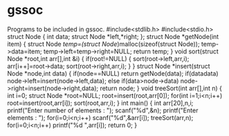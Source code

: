 # gssoc
Programs to be included in gssoc.
#include<stdlib.h>
#include<stdio.h>
struct Node
{
    int data;
    struct Node *left,*right;
};
struct Node *getNode(int item)
{
    struct Node *temp=(struct Node*)malloc(sizeof(struct Node));
    temp->data=item;
    temp->left=temp->right=NULL;
    return temp;
}
void sort(struct Node *root,int arr[],int &i)
{
    if(root!=NULL)
    {
        sort(root->left,arr,i);
        arr[i++]=root->data;
        sort(root->right,arr,i);
    }
}
struct Node *insert(struct Node *node,int data)
{
    if(node==NULL)
        return getNode(data);
    if(data<node->data)
        node->left=insert(node->left,data);
    else if(data>node->data)
        node->right=insert(node->right,data);
        return node;
}
void treeSort(int arr[],int n)
{
    int i=0;
    struct Node *root=NULL;
    root=insert(root,arr[0]);
    for(int i=1;i<n;i++)
        root=insert(root,arr[i]);
    sort(root,arr,i);
}
int main()
{
    int arr[20],n,i;
    printf("Enter number of elements : ");
    scanf("%d",&n);
    printf("Enter elements : ");
    for(i=0;i<n;i++)
        scanf("%d",&arr[i]);
    treeSort(arr,n);
    for(i=0;i<n;i++)
        printf("%d ",arr[i]);
        return 0;
}
